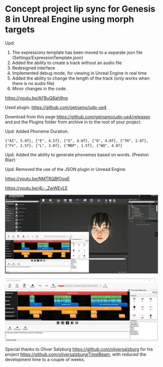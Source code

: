 # Concept project lip sync for Genesis 8 in Unreal Engine using morph targets

Upd:
1. The expressions template has been moved to a separate json file (Settings/ExpressionTemplate.json)
2. Added the ability to create a track without an audio file
3. Redesigned interface
4. Implemented debug mode, for viewing in Unreal Engine in real time
5. Added the ability to change the length of the track (only works when there is no audio file)
6. Minor changes in the code. 

https://youtu.be/AFBuQ8ah9ng

Used plugin: https://github.com/getnamo/udp-ue4

Download from this page https://github.com/getnamo/udp-ue4/releases and put the Plugins folder from archive in to the root of your project.

Upd: Added Phoneme Duration.
```
{"AI", 5.0f}, {"E", 4.5f}, {"U", 4.0f}, {"O", 4.0f}, {"TH", 2.0f}, {"FV", 2.5f}, {"L", 3.0f}, {"MBP", 1.5f}, {"WQ", 4.0f}
```

Upd: Added the ability to generate phonemes based on words. (Preston Blair)

Upd: Removed the use of the JSON plugin in Unread Engine.


https://youtu.be/NMTRQBfOoqE

https://youtu.be/4L-_ZwWEvLE

![alt text](https://github.com/pgii/LipSyncUE4/blob/master/Screenshots/Screenshot01.jpg)

![alt text](https://github.com/pgii/LipSyncUE4/blob/master/Screenshots/Screenshot02.jpg)

Special thanks to Oliver Salzburg https://github.com/oliversalzburg for his project https://github.com/oliversalzburg/TimeBeam, with reduced the development time to a couple of weeks.

